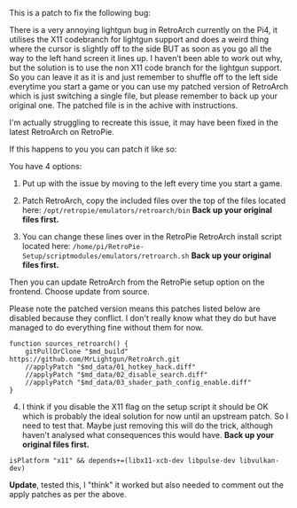 This is a patch to fix the following bug:

There is a very annoying lightgun bug in RetroArch currently on the Pi4, it utilises the X11 codebranch for lightgun support and does a weird thing where the cursor is slightly off to the side BUT as soon as you go all the way to the left hand screen it lines up.  I haven’t been able to work out why, but the solution is to use the non X11 code branch for the lightgun support. So you can leave it as it is and just remember to shuffle off to the left side everytime you start a game or you can use my patched version of RetroArch which is just switching a single file, but please remember to back up your original one. The patched file is in the achive with instructions.

I'm actually struggling to recreate this issue, it may have been fixed in the latest RetroArch on RetroPie.

If this happens to you you can patch it like so:

You have 4 options:
1. Put up with the issue by moving to the left every time you start a game.

2. Patch RetroArch, copy the included files over the top of the files located here:
`/opt/retropie/emulators/retroarch/bin` **Back up your original files first.**

3. You can change these lines over in the RetroPie RetroArch install script located here:
`/home/pi/RetroPie-Setup/scriptmodules/emulators/retroarch.sh` **Back up your original files first.**

Then you can update RetroArch from the RetroPie setup option on the frontend. Choose update from source.

Please note the patched version means this patches listed below are disabled because they conflict.  I don't really know what they do but have managed to do everything fine without them for now.

```
function sources_retroarch() {
    gitPullOrClone "$md_build" https://github.com/MrLightgun/RetroArch.git
    //applyPatch "$md_data/01_hotkey_hack.diff"
    //applyPatch "$md_data/02_disable_search.diff"
    //applyPatch "$md_data/03_shader_path_config_enable.diff"
}
```

4. I think if you disable the X11 flag on the setup script it should be OK which is probably the ideal solution for now until an upstream patch.  So I need to test that. Maybe just removing this will do the trick, although haven't analysed what consequences this would have. **Back up your original files first.**

```
isPlatform "x11" && depends+=(libx11-xcb-dev libpulse-dev libvulkan-dev)
```

**Update**, tested this, I "think" it worked but also needed to comment out the apply patches as per the above.
